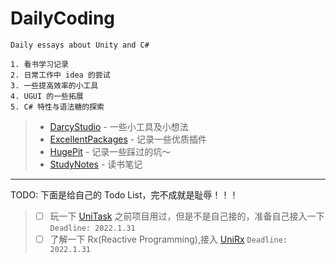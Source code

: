 <!--
 * @Descripttion: 
 * @version: 0.0.0
 * @Author: Darcy
 * @Date: 2021-06-14 22:08:08
 * @LastEditTime: 2021-06-14 22:19:00
-->
# DailyCoding

    Daily essays about Unity and C#
    
    1. 看书学习记录
    2. 日常工作中 idea 的尝试
    3. 一些提高效率的小工具
    4. UGUI 的一些拓展
    5. C# 特性与语法糖的探索

> - [DarcyStudio] - 一些小工具及小想法
> - [ExcellentPackages] - 记录一些优质插件
> - [HugePit] - 记录一些踩过的坑～
> - [StudyNotes] - 读书笔记

[DarcyStudio]: /Assets/Scripts/DarcyStudio
[ExcellentPackages]: /Assets/ExcellentPackages
[HugePit]: /Assets/HugePit
[StudyNotes]: /Assets/StudyNotes

---

TODO: 下面是给自己的 Todo List，完不成就是耻辱！！！

> - [ ] 玩一下 [UniTask](https://github.com/Cysharp/UniTask) 之前项目用过，但是不是自己接的，准备自己接入一下 `Deadline: 2022.1.31`
> - [ ] 了解一下 Rx(Reactive Programming),接入 [UniRx](https://github.com/neuecc/UniRx) `Deadline: 2022.1.31`
